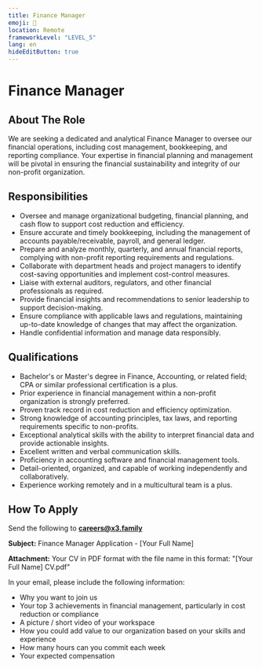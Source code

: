 ```yaml
---
title: Finance Manager
emoji: 🤑
location: Remote
frameworkLevel: "LEVEL_5"
lang: en
hideEditButton: true
---
```


# Finance Manager

## About The Role

We are seeking a dedicated and analytical Finance Manager to oversee our financial operations, including cost management, bookkeeping, and reporting compliance. Your expertise in financial planning and management will be pivotal in ensuring the financial sustainability and integrity of our non-profit organization. 

## Responsibilities

- Oversee and manage organizational budgeting, financial planning, and cash flow to support cost reduction and efficiency.
- Ensure accurate and timely bookkeeping, including the management of accounts payable/receivable, payroll, and general ledger.
- Prepare and analyze monthly, quarterly, and annual financial reports, complying with non-profit reporting requirements and regulations.
- Collaborate with department heads and project managers to identify cost-saving opportunities and implement cost-control measures.
- Liaise with external auditors, regulators, and other financial professionals as required.
- Provide financial insights and recommendations to senior leadership to support decision-making.
- Ensure compliance with applicable laws and regulations, maintaining up-to-date knowledge of changes that may affect the organization.
- Handle confidential information and manage data responsibly.

## Qualifications

- Bachelor's or Master's degree in Finance, Accounting, or related field; CPA or similar professional certification is a plus.
- Prior experience in financial management within a non-profit organization is strongly preferred.
- Proven track record in cost reduction and efficiency optimization.
- Strong knowledge of accounting principles, tax laws, and reporting requirements specific to non-profits.
- Exceptional analytical skills with the ability to interpret financial data and provide actionable insights.
- Excellent written and verbal communication skills.
- Proficiency in accounting software and financial management tools.
- Detail-oriented, organized, and capable of working independently and collaboratively.
- Experience working remotely and in a multicultural team is a plus.

## How To Apply

Send the following to **[careers@x3.family](mailto:careers@x3.family)**

**Subject:** Finance Manager Application - [Your Full Name]

**Attachment:** Your CV in PDF format with the file name in this format: "[Your Full Name] CV.pdf"

In your email, please include the following information:

- Why you want to join us
- Your top 3 achievements in financial management, particularly in cost reduction or compliance
- A picture / short video of your workspace
- How you could add value to our organization based on your skills and experience
- How many hours can you commit each week
- Your expected compensation